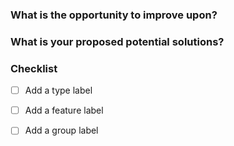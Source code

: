 ### What is the opportunity to improve upon?
<!-- What are you experiencing that you would like to see changed? -->

### What is your proposed potential solutions?
<!-- Any ideas you have to make the experience better? Include screenshots and examples if possible. -->
<!-- Try describing with the following structure: -->
<!-- When I _____ , I want to _____ , so I can ______ .   -->

### Checklist
- [ ] Add a type label <!--e.g. /label ~"feature::addition" or ~"feature::enhancement" -->
- [ ] Add a feature label <!--e.g. /label ~"merge requests"-->
- [ ] Add a group label <!-- e.g. /label ~"group::access" see our [product categories](https://about.gitlab.com/handbook/product/categories) for mapping -->




